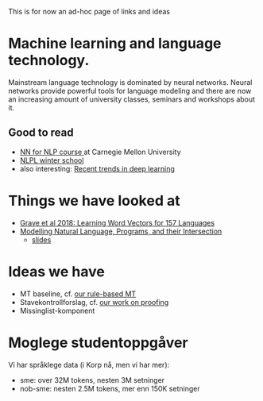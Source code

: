 This is for now an ad-hoc page of links and ideas

# Machine learning and language technology.

Mainstream language technology is dominated by neural networks.
Neural networks provide powerful tools for language modeling and there are now an increasing amount of university classes, seminars and workshops about it.

##  Good to read
* [NN for NLP course ]( https://phontron.com/class/nn4nlp2019/description.html) at Carnegie Mellon University
* [NLPL winter school ]( http://wiki.nlpl.eu/index.php/Community/training)
* also interesting: [Recent trends in deep learning ]( https://arxiv.org/pdf/1708.02709.pdf)

# Things we have looked at

* [Grave et al 2018: Learning Word Vectors for 157 Languages](https://arxiv.org/abs/1802.06893)
* [Modelling Natural Language, Programs, and their Intersection](https://www.aclweb.org/anthology/N18-6001)
    - [slides](naacl18tutorial.pdf)

# Ideas we have

* MT baseline, cf. [our rule-based MT](../mt/MachineTranslation.html)
* Stavekontrollforslag, cf. [our work on proofing](../proof/index.html)
* Missinglist-komponent

# Moglege studentoppgåver

Vi har språklege data (i Korp nå, men vi har mer):
* sme: over 32M tokens, nesten 3M setninger
* nob-sme: nesten 2.5M tokens, mer enn 150K setninger
